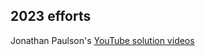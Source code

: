 ## 2023 efforts

Jonathan Paulson's [YouTube solution videos](https://www.youtube.com/@jonathanpaulson5053)
